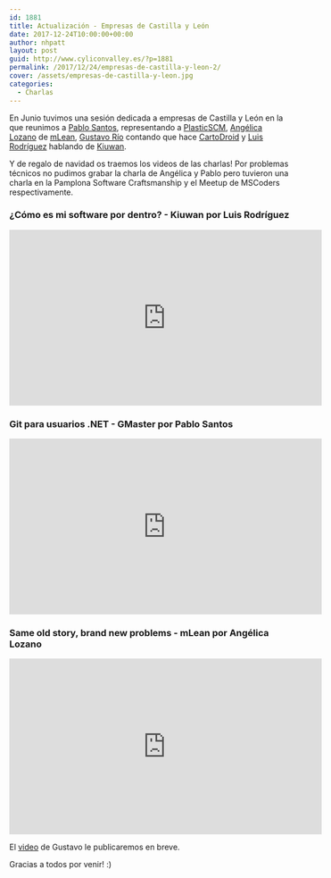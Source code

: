 ```yaml
---
id: 1881
title: Actualización - Empresas de Castilla y León
date: 2017-12-24T10:00:00+00:00
author: nhpatt
layout: post
guid: http://www.cyliconvalley.es/?p=1881
permalink: /2017/12/24/empresas-de-castilla-y-leon-2/
cover: /assets/empresas-de-castilla-y-leon.jpg
categories:
  - Charlas
---
```


En Junio tuvimos una sesión dedicada a empresas de Castilla y León en la que reunimos a <a href="https://twitter.com/psluaces?lang=en">Pablo Santos</a>, representando a <a href="https://www.plasticscm.com/" target="_blank" data-saferedirecturl="https://www.google.com/url?hl=en&q=https://www.plasticscm.com/&source=gmail&ust=1498723915177000&usg=AFQjCNGKqdmsbyZatibFlfAOR-nZ1JNebw">PlasticSCM</a>, <a href="https://twitter.com/alozalv?lang=en">Angélica Lozano</a> de <a href="https://m-lean.com/" target="_blank" data-saferedirecturl="https://www.google.com/url?hl=en&q=https://m-lean.com/&source=gmail&ust=1498723915177000&usg=AFQjCNGido6PmmsGJnbb0hruHVPgKVBZDw">mLean</a>, 
<a href="https://www.linkedin.com/in/gusriobr/?ppe=1">Gustavo Río</a> contando que hace <a href="http://cartodroid.com/es/" target="_blank" data-saferedirecturl="https://www.google.com/url?hl=en&q=http://cartodroid.com/es/&source=gmail&ust=1498723915177000&usg=AFQjCNGfh1bryY8PePyB0YORpWYfBXrvSQ">CartoDroid</a> 
y <a href="https://www.linkedin.com/in/luis-rodr%C3%ADguez-berzosa-32887936/?ppe=1">Luis Rodríguez</a> hablando de <a href="https://www.kiuwan.com/" target="_blank" data-saferedirecturl="https://www.google.com/url?hl=en&q=https://www.kiuwan.com/&source=gmail&ust=1498723915177000&usg=AFQjCNHFWnmi9qjTri0GbngUxuQWpXGgaw">Kiuwan</a>.

Y de regalo de navidad os traemos los videos de las charlas! Por problemas técnicos no pudimos grabar la charla de Angélica y Pablo pero tuvieron una charla en la Pamplona Software Craftsmanship y el Meetup de MSCoders respectivamente.

### ¿Cómo es mi software por dentro? - Kiuwan por Luis Rodríguez

<iframe width="560" height="315" src="https://www.youtube.com/embed/At6zd1SJ9Xo" frameborder="0" gesture="media" allow="encrypted-media" allowfullscreen></iframe>

### Git para usuarios .NET - GMaster por Pablo Santos

<iframe width="560" height="315" src="https://www.youtube.com/embed/efwwkPIYk38" frameborder="0" gesture="media" allow="encrypted-media" allowfullscreen></iframe>

### Same old story, brand new problems - mLean por Angélica Lozano

<iframe width="560" height="315" src="https://www.youtube.com/embed/C5Q10Z_WlFc" frameborder="0" gesture="media" allow="encrypted-media" allowfullscreen></iframe>

El [video](https://youtu.be/3eOTMHCwkY8) de Gustavo le publicaremos en breve.

Gracias a todos por venir! :)
